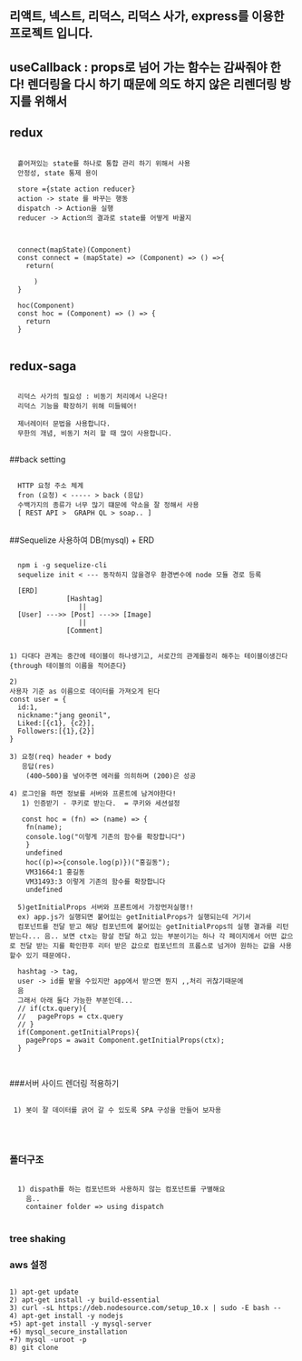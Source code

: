 ## 리액트, 넥스트, 리덕스, 리덕스 사가, express를 이용한 프로젝트 입니다.
## useCallback : props로 넘어 가는 함수는 감싸줘야 한다! 렌더링을 다시 하기 때문에 의도 하지 않은 리렌더링 방지를 위해서
## redux
<pre>
<code>
  흩어져있는 state를 하나로 통합 관리 하기 위해서 사용
  안정성, state 통제 용이

  store ={state action reducer}
  action -> state 를 바꾸는 행동
  dispatch -> Action을 실행
  reducer -> Action의 결과로 state를 어떻게 바꿀지



  connect(mapState)(Component)
  const connect = (mapState) => (Component) => () =>{
    return(
        <Component props={mapState}/>
      )
  }

  hoc(Component)
  const hoc = (Component) => () => {
    return <Component hello="I am users"/>
  }
</code>
</pre>
## redux-saga
<pre>
<code>
  리덕스 사가의 필요성 : 비동기 처리에서 나온다!
  리덕스 기능을 확장하기 위해 미들웨어!

  제너레이터 문법을 사용합니다.
  무한의 개념, 비동기 처리 할 때 많이 사용합니다.
</code>
</pre>

##back setting
<pre>
<code>
  HTTP 요청 주소 체계
  fron (요청) < ----- > back (응답)
  수백가지의 종류가 너무 많기 떄문에 약소을 잘 정해서 사용
  [ REST API >  GRAPH QL > soap.. ]
</code>
</pre>

##Sequelize 사용하여 DB(mysql) + ERD
<pre>
<code>
  npm i -g sequelize-cli
  sequelize init < --- 동작하지 않을경우 환경변수에 node 모듈 경로 등록

  [ERD]
              [Hashtag]
                 ||
  [User] --->> [Post] --->> [Image]
                 ||
              [Comment]


1) 다대다 관계는 중간에 테이블이 하나생기고, 서로간의 관계를정리 해주는 테이블이생긴다 {through 테이블의 이름을 적어준다}

2)
사용자 기준 as 이름으로 데이터를 가져오게 된다
const user = {
  id:1,
  nickname:"jang geonil",
  Liked:[{c1}, {c2}],
  Followers:[{1},{2}]
}

3) 요청(req) header + body
   응답(res)
    (400~500)을 넣어주면 에러를 의히하며 (200)은 성공

4) 로그인을 하면 정보를 서버와 프론트에 남겨야한다!
   1) 인증받기 - 쿠키로 받는다.  = 쿠키와 세션설정

   const hoc = (fn) => (name) => {
  	fn(name);
  	console.log("이렇게 기존의 함수를 확장합니다")
    }
    undefined
    hoc((p)=>{console.log(p)})("홍길동");
    VM31664:1 홍길동
    VM31493:3 이렇게 기존의 함수를 확장합니다
    undefined

  5)getInitialProps 서버와 프론트에서 가장먼저실행!!
  ex) app.js가 실행되면 붙어있는 getInitialProps가 실행되는데 거기서
  컴포넌트를 전달 받고 해당 컴포넌트에 붙어있는 getInitialProps의 실행 결과를 리턴 받는다... 음.. 보면 ctx는 항살 전달 하고 있는 부분이기는 하나 각 페이지에서 어떤 값으로 전달 받는 지를 확인한후 리터 받은 값으로 컴포넌트의 프롭스로 넘겨야 원하는 값을 사용할수 있기 때문에다.

  hashtag -> tag,
  user -> id를 밭을 수있지만 app에서 받으면 뭔지 ,,처리 귀찮기때문에
  음
  그래서 아래 둘다 가능한 부분인데...
  // if(ctx.query){
  //   pageProps = ctx.query
  // }
  if(Component.getInitialProps){
    pageProps = await Component.getInitialProps(ctx);
  }

</code>
</pre>


###서버 사이드 렌더링 적용하기
<pre>
<code>
 1) 봇이 잘 데이터를 긁어 갈 수 있도록 SPA 구성을 만들어 보자용


</code>
</pre>

### 폴더구조
<pre>
<code>
  1) dispath를 하는 컴포넌트와 사용하지 않는 컴포넌트를 구별해요
    음..
    container folder => using dispatch
</code>
</pre>

### tree shaking

### aws 설정
<pre>
<code>
1) apt-get update
2) apt-get install -y build-essential
3) curl -sL https://deb.nodesource.com/setup_10.x | sudo -E bash --
4) apt-get install -y nodejs
+5) apt-get install -y mysql-server
+6) mysql_secure_installation
+7) mysql -uroot -p
8) git clone
</code>
</pre>

